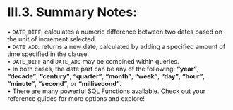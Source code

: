 # III.3. Summary Notes:          
•	`DATE_DIFF`: calculates a numeric difference between two dates based on the unit of increment selected.        
•	`DATE_ADD`: returns a new date, calculated by adding a specified amount of time specified in the clause.           
•	`DATE_DIFF` and `DATE_ADD` may be combined within queries.           
•	In both cases, the date part can be any of the following: **“year”**, **“decade”**, **“century”**, **“quarter”**, **“month”**, **“week”**, **“day”**, **“hour”**, **“minute”**, **“second”**, or **“millisecond”**.          
•	There are many powerful SQL Functions available. Check out your reference guides for more options and explore!
